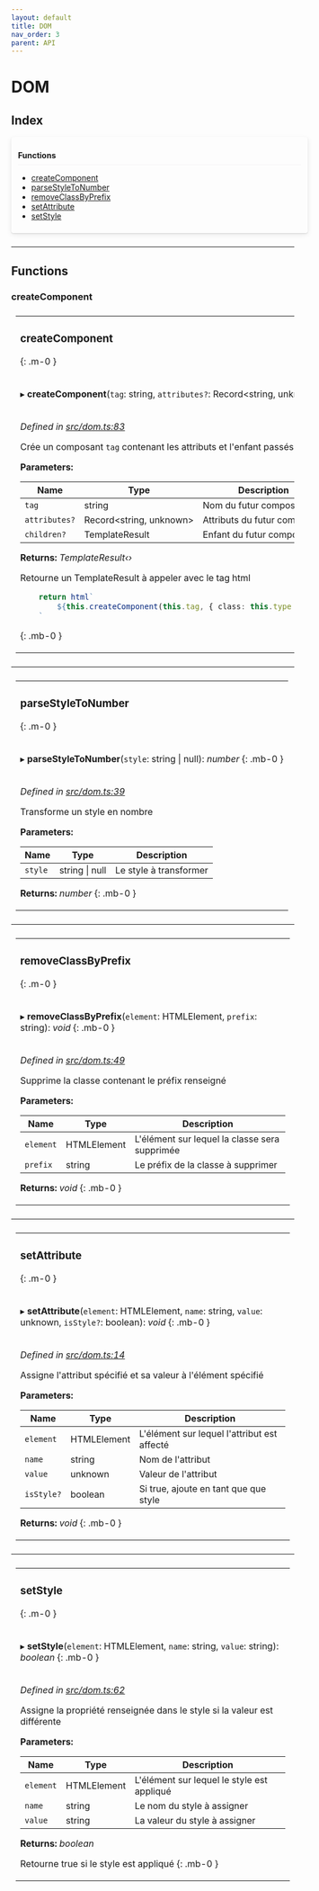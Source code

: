 ```yaml
---
layout: default
title: DOM
nav_order: 3
parent: API
---
```


# DOM

## Index

<div style="width: 100%;max-width: 100%;margin-bottom: 1.5rem;border-radius: 4px;box-shadow: 0 1px 2px rgba(0,0,0,0.12), 0 3px 10px rgba(0,0,0,0.08);padding: .5rem .75rem;">
<div style="font-weight:bold;padding: 1rem 0 .5rem;border-bottom: 1px solid rgba(238,235,238,0.5);">
Functions
</div>
<div style="margin-top: 0.5rem;" markdown="1">

* [createComponent](_dom_.dom.md#createcomponent)
* [parseStyleToNumber](_dom_.dom.md#parsestyletonumber)
* [removeClassByPrefix](_dom_.dom.md#removeclassbyprefix)
* [setAttribute](_dom_.dom.md#setattribute)
* [setStyle](_dom_.dom.md#setstyle)

</div>
</div>

---

## Functions

###  createComponent

<table style="padding: 0.5rem;">
<tr>
<td markdown="1">

###  createComponent
{: .m-0 }

</td>
</tr>
<tr>
<td markdown="1">

▸ **createComponent**(`tag`: string, `attributes?`: Record<string, unknown>, `children?`: TemplateResult): *TemplateResult‹›*
{: .mb-0 }

</td>
</tr>
<tr>
<td markdown="1">

*Defined in [src/dom.ts:83](https://github.com/NicolasBoyer/wapitis/blob/master/src/dom.ts#L83)*

Crée un composant `tag` contenant les attributs et l'enfant passés en paramètres

**Parameters:**

| Name          | Type                    | Description                  |
| ------------- | ----------------------- | ---------------------------- |
| `tag`         | string                  | Nom du futur composant       |
| `attributes?` | Record<string, unknown> | Attributs du futur composant |
| `children?`   | TemplateResult          | Enfant du futur composant    |

**Returns:** *TemplateResult‹›*

Retourne un TemplateResult à appeler avec le tag html

```typescript
    return html`
        ${this.createComponent(this.tag, { class: this.type + (this.position && ' ' + this.position) + (this.class && ' ' + this.class) }, html`<slot></slot>`)}
    `
```
{: .mb-0 }

</td>
</tr>
</table>

___

<table style="padding: 0.5rem;">
<tr>
<td markdown="1">

###  parseStyleToNumber
{: .m-0 }

</td>
</tr>
<tr>
<td markdown="1">

▸ **parseStyleToNumber**(`style`: string \| null): *number*
{: .mb-0 }

</td>
</tr>
<tr>
<td markdown="1">

*Defined in [src/dom.ts:39](https://github.com/NicolasBoyer/wapitis/blob/master/src/dom.ts#L39)*

Transforme un style en nombre

**Parameters:**

| Name    | Type               | Description            |
| ------- | ------------------ | ---------------------- |
| `style` | string &#124; null | Le style à transformer |

**Returns:** *number*
{: .mb-0 }

</td>
</tr>
</table>

___

<table style="padding: 0.5rem;">
<tr>
<td markdown="1">

###  removeClassByPrefix
{: .m-0 }

</td>
</tr>
<tr>
<td markdown="1">

▸ **removeClassByPrefix**(`element`: HTMLElement, `prefix`: string): *void*
{: .mb-0 }

</td>
</tr>
<tr>
<td markdown="1">

*Defined in [src/dom.ts:49](https://github.com/NicolasBoyer/wapitis/blob/master/src/dom.ts#L49)*

Supprime la classe contenant le préfix renseigné

**Parameters:**

| Name      | Type        | Description                                   |
| --------- | ----------- | --------------------------------------------- |
| `element` | HTMLElement | L'élément sur lequel la classe sera supprimée |
| `prefix`  | string      | Le préfix de la classe à supprimer            |

**Returns:** *void*
{: .mb-0 }

</td>
</tr>
</table>

___

<table style="padding: 0.5rem;">
<tr>
<td markdown="1">

###  setAttribute
{: .m-0 }

</td>
</tr>
<tr>
<td markdown="1">

▸ **setAttribute**(`element`: HTMLElement, `name`: string, `value`: unknown, `isStyle?`: boolean): *void*
{: .mb-0 }

</td>
</tr>
<tr>
<td markdown="1">

*Defined in [src/dom.ts:14](https://github.com/NicolasBoyer/wapitis/blob/master/src/dom.ts#L14)*

Assigne l'attribut spécifié et sa valeur à l'élément spécifié

**Parameters:**

| Name       | Type        | Description                                 |
| ---------- | ----------- | ------------------------------------------- |
| `element`  | HTMLElement | L'élément sur lequel l'attribut est affecté |
| `name`     | string      | Nom de l'attribut                           |
| `value`    | unknown     | Valeur de l'attribut                        |
| `isStyle?` | boolean     | Si true, ajoute en tant que que style       |

**Returns:** *void*
{: .mb-0 }

</td>
</tr>
</table>

___

<table style="padding: 0.5rem;">
<tr>
<td markdown="1">

###  setStyle
{: .m-0 }

</td>
</tr>
<tr>
<td markdown="1">

▸ **setStyle**(`element`: HTMLElement, `name`: string, `value`: string): *boolean*
{: .mb-0 }

</td>
</tr>
<tr>
<td markdown="1">

*Defined in [src/dom.ts:62](https://github.com/NicolasBoyer/wapitis/blob/master/src/dom.ts#L62)*

Assigne la propriété renseignée dans le style si la valeur est différente

**Parameters:**

| Name      | Type        | Description                                |
| --------- | ----------- | ------------------------------------------ |
| `element` | HTMLElement | L'élément sur lequel le style est appliqué |
| `name`    | string      | Le nom du style à assigner                 |
| `value`   | string      | La valeur du style à assigner              |

**Returns:** *boolean*

Retourne true si le style est appliqué
{: .mb-0 }

</td>
</tr>
</table>